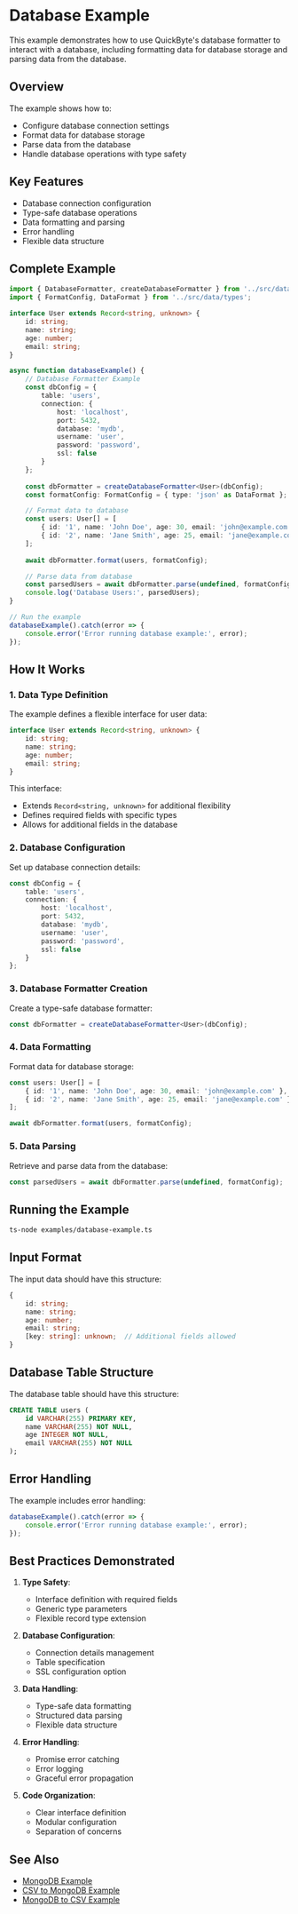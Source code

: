 # Database Example

This example demonstrates how to use QuickByte's database formatter to interact with a database, including formatting data for database storage and parsing data from the database.

## Overview

The example shows how to:
- Configure database connection settings
- Format data for database storage
- Parse data from the database
- Handle database operations with type safety

## Key Features

- Database connection configuration
- Type-safe database operations
- Data formatting and parsing
- Error handling
- Flexible data structure

## Complete Example

```typescript
import { DatabaseFormatter, createDatabaseFormatter } from '../src/data/formatters/database.formatter';
import { FormatConfig, DataFormat } from '../src/data/types';

interface User extends Record<string, unknown> {
    id: string;
    name: string;
    age: number;
    email: string;
}

async function databaseExample() {
    // Database Formatter Example
    const dbConfig = {
        table: 'users',
        connection: {
            host: 'localhost',
            port: 5432,
            database: 'mydb',
            username: 'user',
            password: 'password',
            ssl: false
        }
    };
    
    const dbFormatter = createDatabaseFormatter<User>(dbConfig);
    const formatConfig: FormatConfig = { type: 'json' as DataFormat };

    // Format data to database
    const users: User[] = [
        { id: '1', name: 'John Doe', age: 30, email: 'john@example.com' },
        { id: '2', name: 'Jane Smith', age: 25, email: 'jane@example.com' }
    ];
    
    await dbFormatter.format(users, formatConfig);

    // Parse data from database
    const parsedUsers = await dbFormatter.parse(undefined, formatConfig);
    console.log('Database Users:', parsedUsers);
}

// Run the example
databaseExample().catch(error => {
    console.error('Error running database example:', error);
});
```

## How It Works

### 1. Data Type Definition

The example defines a flexible interface for user data:
```typescript
interface User extends Record<string, unknown> {
    id: string;
    name: string;
    age: number;
    email: string;
}
```

This interface:
- Extends `Record<string, unknown>` for additional flexibility
- Defines required fields with specific types
- Allows for additional fields in the database

### 2. Database Configuration

Set up database connection details:
```typescript
const dbConfig = {
    table: 'users',
    connection: {
        host: 'localhost',
        port: 5432,
        database: 'mydb',
        username: 'user',
        password: 'password',
        ssl: false
    }
};
```

### 3. Database Formatter Creation

Create a type-safe database formatter:
```typescript
const dbFormatter = createDatabaseFormatter<User>(dbConfig);
```

### 4. Data Formatting

Format data for database storage:
```typescript
const users: User[] = [
    { id: '1', name: 'John Doe', age: 30, email: 'john@example.com' },
    { id: '2', name: 'Jane Smith', age: 25, email: 'jane@example.com' }
];

await dbFormatter.format(users, formatConfig);
```

### 5. Data Parsing

Retrieve and parse data from the database:
```typescript
const parsedUsers = await dbFormatter.parse(undefined, formatConfig);
```

## Running the Example

```bash
ts-node examples/database-example.ts
```

## Input Format

The input data should have this structure:
```typescript
{
    id: string;
    name: string;
    age: number;
    email: string;
    [key: string]: unknown;  // Additional fields allowed
}
```

## Database Table Structure

The database table should have this structure:
```sql
CREATE TABLE users (
    id VARCHAR(255) PRIMARY KEY,
    name VARCHAR(255) NOT NULL,
    age INTEGER NOT NULL,
    email VARCHAR(255) NOT NULL
);
```

## Error Handling

The example includes error handling:
```typescript
databaseExample().catch(error => {
    console.error('Error running database example:', error);
});
```

## Best Practices Demonstrated

1. **Type Safety**: 
   - Interface definition with required fields
   - Generic type parameters
   - Flexible record type extension

2. **Database Configuration**:
   - Connection details management
   - Table specification
   - SSL configuration option

3. **Data Handling**:
   - Type-safe data formatting
   - Structured data parsing
   - Flexible data structure

4. **Error Handling**:
   - Promise error catching
   - Error logging
   - Graceful error propagation

5. **Code Organization**:
   - Clear interface definition
   - Modular configuration
   - Separation of concerns

## See Also

- [MongoDB Example](./mongo.example.md)
- [CSV to MongoDB Example](./csv-to-mongo.md)
- [MongoDB to CSV Example](./mongo-to-csv.md) 
